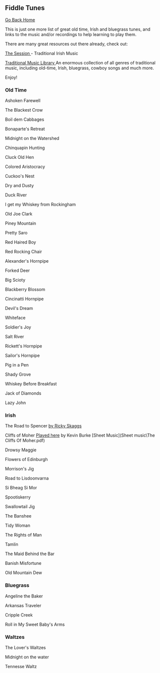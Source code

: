 ## Fiddle Tunes

[Go Back Home](index.md)


This is just one more list of great old time, Irish and bluegrass tunes, and links to the music and/or recordings to help learning to play them.

There are many great resources out there already, check out:

<a href ="https://thesession.org/"> The Session </a> - Traditional Irish Music

<a href ="http://www.traditionalmusic.co.uk/"> Traditional Music Library </a>  An enormous collection of all genres of traditional music, including old-time, Irish, bluegrass, cowboy songs and much more.


<!--The Session
Traditional Music UK-->
Enjoy!
<!--<a href ="https://www.youtube.com/watch?v=VerYTG1MlhE&list=PLuyJzev9Xki1k2t9YB1geYq0CXl3-NhCQ"> Pretty saro </a>Tatiana Hargreaves.-->

### Old Time ###

Ashoken Farewell

The Blackest Crow

Boil dem Cabbages

Bonaparte's Retreat

Midnight on the Watershed

Chinquapin Hunting

Cluck Old Hen

Colored Aristocracy

Cuckoo's Nest

Dry and Dusty

Duck River

I get my Whiskey from Rockingham

Old Joe Clark

Piney Mountain

Pretty Saro

Red Haired Boy

Red Rocking Chair

Alexander's Hornpipe

Forked Deer

Big Scioty

Blackberry Blossom

Cincinatti Hornpipe

Devil's Dream

Whiteface

Soldier's Joy

Salt River

Rickett's Hornpipe

Sailor's Hornpipe

Pig in a Pen

Shady Grove

Whiskey Before Breakfast

Jack of Diamonds

Lazy John





### Irish ###

The Road to Spencer <a href = "https://www.youtube.com/watch?v=X5g6KaLAuPw">  by Ricky Skaggs </a>

Cliffs of Moher <a href = "https://www.youtube.com/watch?v=3zYlEPAkGek">  Played here</a> by Kevin Burke    [Sheet Music](Sheet music\The Cliffs Of Moher.pdf)

Drowsy Maggie

Flowers of Edinburgh

Morrison's Jig

Road to Lisdoonvarna

Si Bheag Si Mor

Spootiskerry

Swallowtail Jig

The Banshee

Tidy Woman

The Rights of Man

Tamlin

The Maid Behind the Bar

Banish Misfortune

Old Mountain Dew

### Bluegrass ###

Angeline the Baker

Arkansas Traveler

Cripple Creek

Roll in My Sweet Baby's Arms

### Waltzes ###

The Lover's Waltzes

Midnight on the water

Tennesse Waltz
